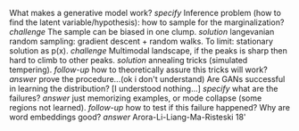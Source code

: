 What makes a generative model work?
	_specify_ Inference problem (how to find the latent variable/hypothesis): how to sample for the marginalization?
		_challenge_ The sample can be biased in one clump. 
			_solution_ langevanian random sampling: gradient descent + random walks. To limit: stationary solution as p(x).
				_challenge_ Multimodal landscape, if the peaks is sharp then hard to climb to other peaks.
					_solution_ annealing tricks (simulated tempering).
						_follow-up_ how to theoretically assure this tricks will work?
							_answer_ prove the procedure...(ok i don't understand)
Are GANs successful in learning the distribution? [I understood nothing...]
	_specify_ what are the failures?
		_answer_ just memorizing examples, or mode collapse (some regions not learned).
			_follow-up_ how to test if this failure happened?
Why are word embeddings good?
	_answer_ Arora-Li-Liang-Ma-Risteski 18'